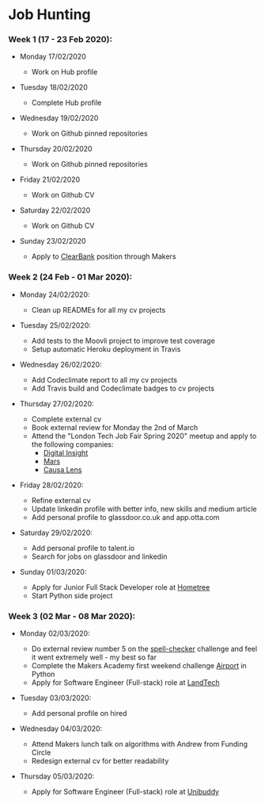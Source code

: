 # Job Hunting

### Week 1 (17 - 23 Feb 2020):

* Monday 17/02/2020
  - Work on Hub profile

* Tuesday 18/02/2020
  - Complete Hub profile

* Wednesday 19/02/2020
  - Work on Github pinned repositories

* Thursday 20/02/2020
  - Work on Github pinned repositories

* Friday 21/02/2020
  - Work on Github CV

* Saturday 22/02/2020
  - Work on Github CV

* Sunday 23/02/2020
  - Apply to [ClearBank](https://www.clear.bank/) position through Makers

### Week 2 (24 Feb - 01 Mar 2020):

* Monday 24/02/2020:
  - Clean up READMEs for all my cv projects

* Tuesday 25/02/2020:
  - Add tests to the Moovli project to improve test coverage
  - Setup automatic Heroku deployment in Travis

* Wednesday 26/02/2020:
  - Add Codeclimate report to all my cv projects
  - Add Travis build and Codeclimate badges to cv projects

* Thursday 27/02/2020:
  - Complete external cv
  - Book external review for Monday the 2nd of March
  - Attend the "London Tech Job Fair Spring 2020" meetup and apply to the following companies:
    - [Digital Insight](https://www.digital-insight.com/)
    - [Mars](https://www.mars.com/)
    - [Causa Lens](https://www.causalens.com/)
  
* Friday 28/02/2020:
  - Refine external cv
  - Update linkedin profile with better info, new skills and medium article
  - Add personal profile to glassdoor.co.uk and app.otta.com
  
* Saturday 29/02/2020:
  - Add personal profile to talent.io
  - Search for jobs on glassdoor and linkedin
  
* Sunday 01/03/2020:
  - Apply for Junior Full Stack Developer role at [Hometree](https://www.hometree.co.uk/)
  - Start Python side project

### Week 3 (02 Mar - 08 Mar 2020):

* Monday 02/03/2020:
  - Do external review number 5 on the [spell-checker](https://github.com/AndreaDiotallevi/spell-checker) challenge and feel it went extremely well - my best so far
  - Complete the Makers Academy first weekend challenge [Airport](https://github.com/AndreaDiotallevi/airport-python/tree/master) in Python
  - Apply for Software Engineer (Full-stack) role at [LandTech](https://land.tech/)
  
* Tuesday 03/03/2020:
  - Add personal profile on hired
  
* Wednesday 04/03/2020:
  - Attend Makers lunch talk on algorithms with Andrew from Funding Circle
  - Redesign external cv for better readability
  
* Thursday 05/03/2020:
  - Apply for Software Engineer (Full-stack) role at [Unibuddy](https://unibuddy.com/)

